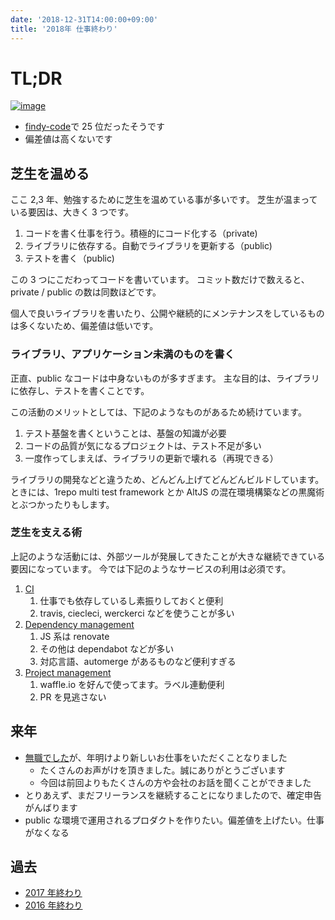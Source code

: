 ```yaml
---
date: '2018-12-31T14:00:00+09:00'
title: '2018年 仕事終わり'
---
```


# TL;DR

[![image](/_rjyhayX.jpg)](https://twitter.com/9renpoto/status/1075281116548849664)

- [findy-code](https://findy-code.io/)で 25 位だったそうです
- 偏差値は高くないです

## 芝生を温める

ここ 2,3 年、勉強するために芝生を温めている事が多いです。
芝生が温まっている要因は、大きく 3 つです。

1. コードを書く仕事を行う。積極的にコード化する（private)
1. ライブラリに依存する。自動でライブラリを更新する（public)
1. テストを書く（public)

この 3 つにこだわってコードを書いています。 コミット数だけで数えると、private /
public の数は同数ほどです。

個人で良いライブラリを書いたり、公開や継続的にメンテナンスをしているものは多くないため、偏差値は低いです。

### ライブラリ、アプリケーション未満のものを書く

正直、public なコードは中身ないものが多すぎます。
主な目的は、ライブラリに依存し、テストを書くことです。

この活動のメリットとしては、下記のようなものがあるため続けています。

1. テスト基盤を書くということは、基盤の知識が必要
1. コードの品質が気になるプロジェクトは、テスト不足が多い
1. 一度作ってしまえば、ライブラリの更新で壊れる（再現できる）

ライブラリの開発などと違うため、どんどん上げてどんどんビルドしています。
ときには、1repo multi test framework とか AltJS
の混在環境構築などの黒魔術とぶつかったりもします。

### 芝生を支える術

上記のような活動には、外部ツールが発展してきたことが大きな継続できている要因になっています。
今では下記のようなサービスの利用は必須です。

1. [CI](https://github.com/marketplace/category/continuous-integration)
   1. 仕事でも依存しているし素振りしておくと便利
   1. travis, ciecleci, werckerci などを使うことが多い
1. [Dependency management](https://github.com/marketplace/category/dependency-management)
   1. JS 系は renovate
   1. その他は dependabot などが多い
   1. 対応言語、automerge があるものなど便利すぎる
1. [Project management](https://github.com/marketplace/category/project-management)
   1. waffle.io を好んで使ってます。ラベル連動便利
   1. PR を見逃さない

## 来年

- [無職でした](https://9renpoto.dev/2018/10/31/goodbye/)が、年明けより新しいお仕事をいただくことなりました
  - たくさんのお声がけを頂きました。誠にありがとうございます
  - 今回は前回よりもたくさんの方や会社のお話を聞くことができました
- とりあえず、まだフリーランスを継続することになりましたので、確定申告がんばります
- public
  な環境で運用されるプロダクトを作りたい。偏差値を上げたい。仕事がなくなる

## 過去

- [2017 年終わり](https://9renpoto.dev/2017/12/31/2017-end/)
- [2016 年終わり](https://9renpoto.dev/2017/01/01/2016/)
